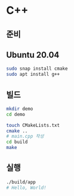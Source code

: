 # C++

## 준비

## Ubuntu 20.04

```sh
sudo snap install cmake
sudo apt install g++
```

## 빌드

```sh
mkdir demo
cd demo
```

```sh
touch CMakeLists.txt
cmake ..
# main.cpp 작성
cd build
make
```

## 실행

```sh
./build/app
# Hello, World!
```

